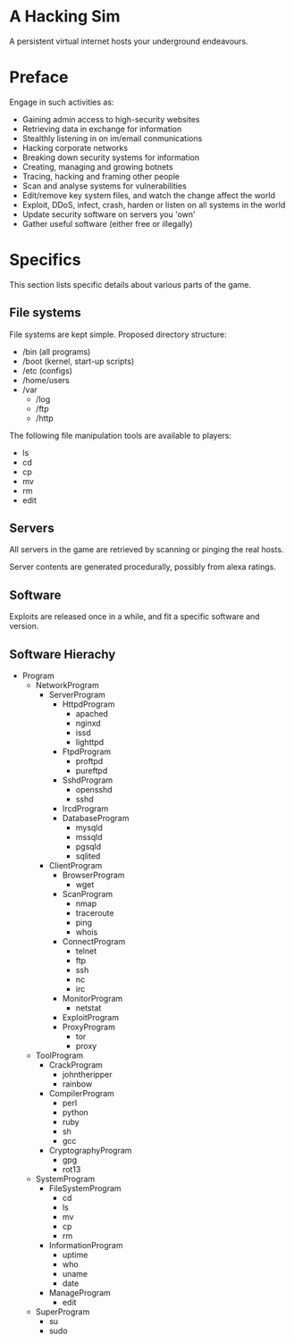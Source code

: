 A Hacking Sim
=============

A persistent virtual internet hosts your underground endeavours.



Preface
=======

Engage in such activities as:

* Gaining admin access to high-security websites
* Retrieving data in exchange for information
* Stealthly listening in on im/email conmunications
* Hacking corporate networks
* Breaking down security systems for information
* Creating, managing and growing botnets
* Tracing, hacking and framing other people
* Scan and analyse systems for vulnerabilities
* Edit/remove key system files, and watch the change affect the world
* Exploit, DDoS, infect, crash, harden or listen on all systems in the world
* Update security software on servers you 'own'
* Gather useful software (either free or illegally)



Specifics
=========

This section lists specific details about various parts of the game.


File systems
------------

File systems are kept simple. Proposed directory structure:

* /bin (all programs)
* /boot (kernel, start-up scripts)
* /etc (configs)
* /home/users
* /var
  * /log
  * /ftp
  * /http

The following file manipulation tools are available to players:

* ls
* cd
* cp
* mv
* rm
* edit


Servers
-------

All servers in the game are retrieved by scanning or pinging the real hosts.

Server contents are generated procedurally, possibly from alexa ratings.


Software
--------

Exploits are released once in a while, and fit a specific software and version.


Software Hierachy
-----------------

* Program
  * NetworkProgram
    * ServerProgram
      * HttpdProgram
        * apached
        * nginxd
        * issd
        * lighttpd
      * FtpdProgram
        * proftpd
        * pureftpd
      * SshdProgram
        * opensshd
        * sshd
      * IrcdProgram
      * DatabaseProgram
        * mysqld
        * mssqld
        * pgsqld
        * sqlited
    * ClientProgram
      * BrowserProgram
        * wget
      * ScanProgram
        * nmap
        * traceroute
        * ping
        * whois
      * ConnectProgram
        * telnet
        * ftp
        * ssh
        * nc
        * irc
      * MonitorProgram
        * netstat
      * ExploitProgram
      * ProxyProgram
        * tor
        * proxy
  * ToolProgram
    * CrackProgram
      * johntheripper
      * rainbow
    * CompilerProgram
      * perl
      * python
      * ruby
      * sh
      * gcc
    * CryptographyProgram
      * gpg
      * rot13
  * SystemProgram
    * FileSystemProgram
      * cd
      * ls
      * mv
      * cp
      * rm
    * InformationProgram
      * uptime
      * who
      * uname
      * date
    * ManageProgram
      * edit
  * SuperProgram
    * su
    * sudo

